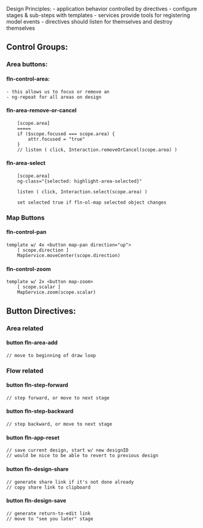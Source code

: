 Design Principles: 
	- application behavior controlled by directives
	- configure stages & sub-steps with templates
	- services provide tools for registering model events
	- directives should listen for themselves and destroy themselves

## Control Groups:

### Area buttons: 

#### fln-control-area: 
	- this allows us to focus or remove an 
	- ng-repeat for all areas on design

#### fln-area-remove-or-cancel
		[scope.area]
		=====
		if ($scope.focused === scope.area) {
			attr.focused = "true"
		} 
		// listen ( click, Interaction.removeOrCancel(scope.area) )

#### fln-area-select
		[scope.area]
		ng-class="{selected: highlight-area-selected}" 

		listen ( click, Interaction.select(scope.area) )

		set selected true if fln-ol-map selected object changes

### Map Buttons

#### fln-control-pan
	template w/ 4x <button map-pan direction="up">
		[ scope.direction ]
		MapService.moveCenter(scope.direction)

#### fln-control-zoom
	template w/ 2x <button map-zoom>
		[ scope.scalar ]
		MapService.zoom(scope.scalar)


## Button Directives: 

### Area related
#### button fln-area-add
	// move to beginning of draw loop

### Flow related
#### button fln-step-forward
	// step forward, or move to next stage
#### button fln-step-backward
	// step backward, or move to next stage


#### button fln-app-reset
	// save current design, start w/ new designID
	// would be nice to be able to revert to previous design
#### button fln-design-share
	// generate share link if it's not done already
	// copy share link to clipboard
#### button fln-design-save
	// generate return-to-edit link
	// move to "see you later" stage